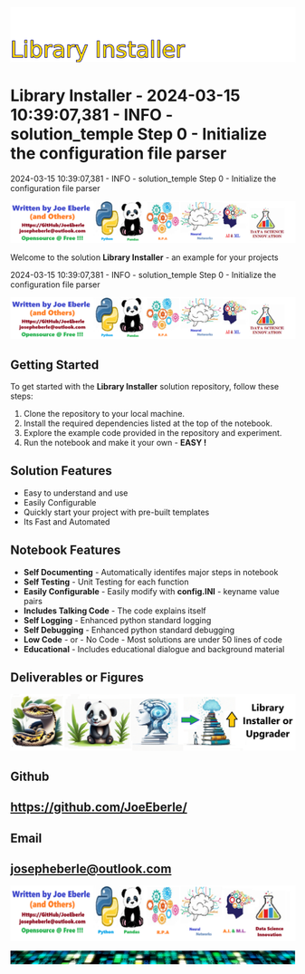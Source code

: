 
![Image image_filename](solution_sign.png)

# Library Installer - 2024-03-15 10:39:07,381 - INFO - solution_temple Step 0 - Initialize the configuration file parser
2024-03-15 10:39:07,381 - INFO - solution_temple Step 0 - Initialize the configuration file parser

![Image image_filename](code.png)

Welcome to the solution **Library Installer** - an example for your projects

2024-03-15 10:39:07,381 - INFO - solution_temple Step 0 - Initialize the configuration file parser

![Image image_filename](sample.png)

## Getting Started
To get started with the **Library Installer** solution repository, follow these steps:
1. Clone the repository to your local machine.
2. Install the required dependencies listed at the top of the notebook.
3. Explore the example code provided in the repository and experiment.
4. Run the notebook and make it your own - **EASY !**
    
## Solution Features
- Easy to understand and use  
- Easily Configurable 
- Quickly start your project with pre-built templates
- Its Fast and Automated

## Notebook Features
- **Self Documenting** - Automatically identifes major steps in notebook 
- **Self Testing** - Unit Testing for each function
- **Easily Configurable** - Easily modify with **config.INI** - keyname value pairs
- **Includes Talking Code** - The code explains itself 
- **Self Logging** - Enhanced python standard logging   
- **Self Debugging** - Enhanced python standard debugging
- **Low Code** - or - No Code  - Most solutions are under 50 lines of code
- **Educational** - Includes educational dialogue and background material
    
## Deliverables or Figures
 ![additional_image](library_installer.png)  <br>
    

## Github    
## https://github.com/JoeEberle/ 

## Email 
## josepheberle@outlook.com 

    
![Developer](developer.png)

![Brand](brand.png)
    